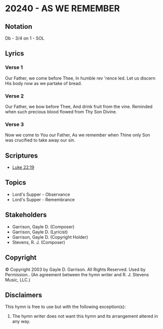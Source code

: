 # 20240 - AS WE REMEMBER

## Notation

Db - 3/4 on 1 - SOL

## Lyrics

### Verse 1

Our Father, we come before Thee, In humble rev 'rence led. Let us discern His body now as we partake of bread.

### Verse 2

Our Father, we bow before Thee, And drink fruit from the vine. Reminded when such precious blood flowed from Thy Son Divine.

### Verse 3

Now we come to You our Father, As we remember when Thine only Son was crucified to take away our sin.


## Scriptures

- [Luke 22:19](https://www.biblegateway.com/passage/?search=Luke%2022%3A19)

## Topics

- Lord's Supper - Observance
- Lord's Supper - Remembrance

## Stakeholders

- Garrison, Gayle D. (Composer)
- Garrison, Gayle D. (Lyricist)
- Garrison, Gayle D. (Copyright Holder)
- Stevens, R. J. (Composer)

## Copyright

© Copyright 2003 by  Gayle D. Garrison. All Rights Reserved. Used by Permission..
(An agreement between the hymn writer and R. J. Stevens Music, LLC.)

## Disclaimers

This hymn is free to use but with the following exception(s):
1. The hymn writer does not want this hymn and its arrangement altered in any way.

